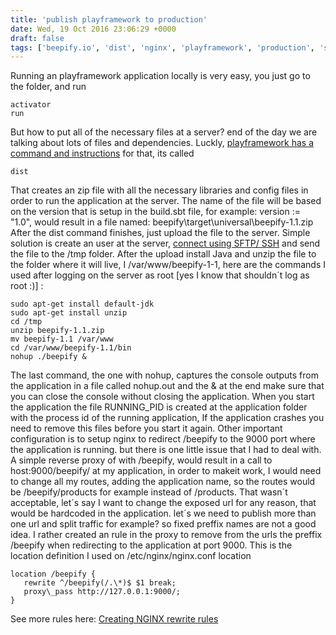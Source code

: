 ```yaml
---
title: 'publish playframework to production'
date: Wed, 19 Oct 2016 23:06:29 +0000
draft: false
tags: ['beepify.io', 'dist', 'nginx', 'playframework', 'production', 'selfhackaton', 'server']
---
```


Running an playframework application locally is very easy, you just go to the folder, and run
```
activator
run
```

But how to put all of the necessary files at a server? end of the day we are talking about lots of files and dependencies. Luckly, [playframework has a command and instructions](https://www.playframework.com/documentation/2.5.x/Deploying) for that, its called

```
dist
```

That creates an zip file with all the necessary libraries and config files in order to run the application at the server. The name of the file will be based on the version that is setup in the build.sbt file, for example: version := "1.0", would result in a file named: beepify\\target\\universal\\beepify-1.1.zip After the dist command finishes, just upload the file to the server. Simple solution is create an user at the server, [connect using SFTP/ SSH](https://filezilla-project.org/) and send the file to the /tmp folder. After the upload install Java and unzip the file to the folder where it will live, I /var/www/beepify-1-1, here are the commands I used after logging on the server as root \[yes I know that shouldn´t log as root :)\] :

```
sudo apt-get install default-jdk
sudo apt-get install unzip
cd /tmp
unzip beepify-1.1.zip
mv beepify-1.1 /var/www
cd /var/www/beepify-1.1/bin
nohup ./beepify &
```

The last command, the one with nohup, captures the console outputs from the application in a file called nohup.out and the & at the end make sure that you can close the console without closing the application. When you start the application the file RUNNING\_PID is created at the application folder with the process id of the running application, If the application crashes you need to remove this files before you start it again. Other important configuration is to setup nginx to redirect /beepify to the 9000 port where the application is running. but there is one little issue that I had to deal with. A simple reverse proxy of with /beepify, would result in a call to host:9000/beepify/ at my application, in order to makeit work, I would need to change all my routes, adding the application name, so the routes would be /beepify/products for example instead of /products. That wasn´t acceptable, let´s say I want to change the exposed url for any reason, that would be hardcoded in the application. let´s we need to publish more than one url and split traffic for example? so fixed preffix names are not a good idea. I rather created an rule in the proxy to remove from the urls the preffix /beepify when redirecting to the application at port 9000. This is the location definition I used on /etc/nginx/nginx.conf location

```
location /beepify {
   rewrite ^/beepify(/.\*)$ $1 break;
   proxy\_pass http://127.0.0.1:9000/;
}
```

See more rules here: [Creating NGINX rewrite rules](https://www.nginx.com/blog/creating-nginx-rewrite-rules/)